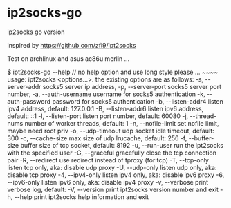 # ip2socks-go
 ip2socks go version

inspired by 
https://github.com/zfl9/ipt2socks


Test on archlinux and asus ac86u merlin ... 

$ ipt2socks-go --help  // no help option and use long style please ... ~~~~
usage: ipt2socks <options...>. the existing options are as follows:
 -s, --server-addr <addr>           socks5 server ip address, <required>
 -p, --server-port <port>           socks5 server port number, <required>
 -a, --auth-username <user>         username for socks5 authentication
 -k, --auth-password <passwd>       password for socks5 authentication
 -b, --listen-addr4 <addr>          listen ipv4 address, default: 127.0.0.1
 -B, --listen-addr6 <addr>          listen ipv6 address, default: ::1
 -l, --listen-port <port>           listen port number, default: 60080
 -j, --thread-nums <num>            number of worker threads, default: 1
 -n, --nofile-limit <num>           set nofile limit, maybe need root priv
 -o, --udp-timeout <sec>            udp socket idle timeout, default: 300
 -c, --cache-size <size>            max size of udp lrucache, default: 256
 -f, --buffer-size <size>           buffer size of tcp socket, default: 8192
 -u, --run-user <user>              run the ipt2socks with the specified user
 -G, --graceful                     gracefully close the tcp connection pair
 -R, --redirect                     use redirect instead of tproxy (for tcp)
 -T, --tcp-only                     listen tcp only, aka: disable udp proxy
 -U, --udp-only                     listen udp only, aka: disable tcp proxy
 -4, --ipv4-only                    listen ipv4 only, aka: disable ipv6 proxy
 -6, --ipv6-only                    listen ipv6 only, aka: disable ipv4 proxy
 -v, --verbose                      print verbose log, default: <disabled>
 -V, --version                      print ipt2socks version number and exit
 -h, --help                         print ipt2socks help information and exit
